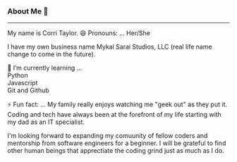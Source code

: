 ### About Me 👋
<hr>
My name is Corri Taylor.
😄 Pronouns: ...
Her/She

I have my own business name Mykal Sarai Studios, LLC (real life name change to come in the future).

🌱 I’m currently learning ...<br>
Python<br>
Javascript<br>
Git and Github<br>

⚡ Fun fact: ...
My family really enjoys watching me "geek out" as they put it. Coding and tech have always been at the forefront of my life starting with my dad as an IT specialist.<br>

I'm looking forward to expanding my comuunity of fellow coders and mentorship from software engineers for a beginner. I will be grateful to find other human beings that apprectiate the coding grind just as much as I do.

<!--
**corritaylor/corritaylor** is a ✨ _special_ ✨ repository because its `README.md` (this file) appears on your GitHub profile.

Here are some ideas to get you started:

- 🔭 I’m currently working on ...
- 👯 I’m looking to collaborate on ...
- 🤔 I’m looking for help with ...
- 💬 Ask me about ...
- 📫 How to reach me: ...
-->
